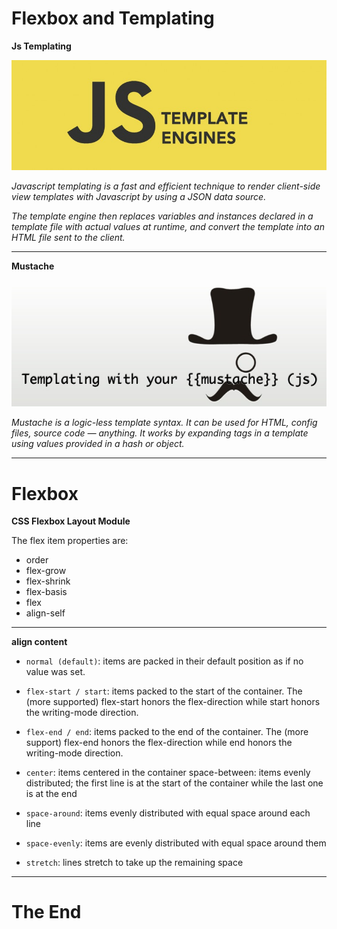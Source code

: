 # Flexbox and Templating

**Js Templating**

![templeting](imgs/js.jpg)


*Javascript templating is a fast and efficient technique to render client-side view templates with Javascript by using a JSON data source.*

*The template engine then replaces variables and instances declared in a template file with actual values at runtime, and convert the template into an HTML file sent to the client.*

---

**Mustache**

![mustache](imgs/mustachejs.jpg)

*Mustache is a logic-less template syntax. It can be used for HTML, config files, source code — anything. It works by expanding tags in a template using values provided in a hash or object.*

--- 
# Flexbox

**CSS Flexbox Layout Module**

The flex item properties are:

- order
- flex-grow
- flex-shrink
- flex-basis
- flex
- align-self

---

**align content**

 - `normal (default)`: items are packed in their default position as if no value was set.

- `flex-start / start`: items packed to the start of the container. The (more supported) flex-start honors the flex-direction while start honors the writing-mode direction.

- `flex-end / end`: items packed to the end of the container. The (more support) flex-end honors the flex-direction while end honors the writing-mode direction.

- `center`: items centered in the container
space-between: items evenly distributed; the first line is at the start of the container while the last one is at the end

- `space-around`: items evenly distributed with equal space around each line

- `space-evenly`: items are evenly distributed with equal space around them

- `stretch`: lines stretch to take up the remaining space

---

# The End 